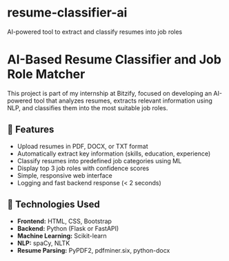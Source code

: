 # resume-classifier-ai
AI-powered tool to extract and classify resumes into job roles

# AI-Based Resume Classifier and Job Role Matcher

This project is part of my internship at Bitzify, focused on developing an AI-powered tool that analyzes resumes, extracts relevant information using NLP, and classifies them into the most suitable job roles.

## 🚀 Features

- Upload resumes in PDF, DOCX, or TXT format
- Automatically extract key information (skills, education, experience)
- Classify resumes into predefined job categories using ML
- Display top 3 job roles with confidence scores
- Simple, responsive web interface
- Logging and fast backend response (< 2 seconds)

## 🧠 Technologies Used

- **Frontend:** HTML, CSS, Bootstrap
- **Backend:** Python (Flask or FastAPI)
- **Machine Learning:** Scikit-learn
- **NLP:** spaCy, NLTK
- **Resume Parsing:** PyPDF2, pdfminer.six, python-docx

